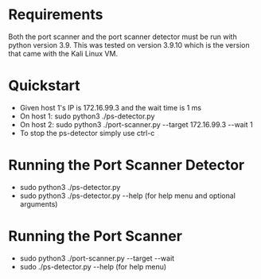 # Requirements
Both the port scanner and the port scanner detector must be run with python version 3.9. This was tested on version 3.9.10 which is the version that came with the Kali Linux VM.

# Quickstart
* Given host 1's IP is 172.16.99.3 and the wait time is 1 ms
* On host 1: sudo python3 ./ps-detector.py
* On host 2: sudo python3 ./port-scanner.py --target 172.16.99.3 --wait 1
* To stop the ps-detector simply use ctrl-c

# Running the Port Scanner Detector
* sudo python3 ./ps-detector.py
* sudo python3 ./ps-detector.py --help (for help menu and optional arguments)

# Running the Port Scanner
* sudo python3 ./port-scanner.py --target <target ip> --wait <wait time in ms>
* sudo ./ps-detector.py --help (for help menu)

